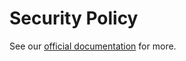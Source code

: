 # Security Policy

See our [official documentation](https://docs.camunda.io/docs/reference/notices) for more.
